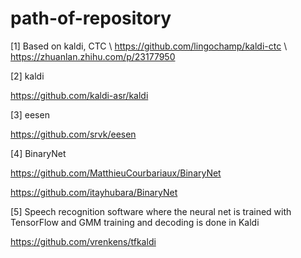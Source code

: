 # path-of-repository
[1] Based on kaldi, CTC \\
https://github.com/lingochamp/kaldi-ctc \\
https://zhuanlan.zhihu.com/p/23177950

[2] kaldi

https://github.com/kaldi-asr/kaldi

[3] eesen

https://github.com/srvk/eesen

[4] BinaryNet

https://github.com/MatthieuCourbariaux/BinaryNet

https://github.com/itayhubara/BinaryNet

[5] Speech recognition software where the neural net is trained with TensorFlow and GMM training and decoding is done in Kaldi

https://github.com/vrenkens/tfkaldi
